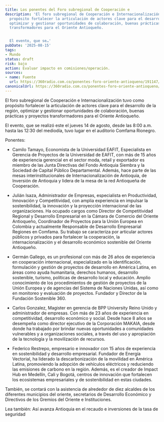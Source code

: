 ```yaml
---
title: Los ponentes del Foro subregional de Cooperación e
description: 'El foro subregional de Cooperación e Internacionalización tuvo como
  propósito fortalecer la articulación de actores clave para el desarrollo de la región,
  optimizar y gestionar oportunidades de colaboración, buenas prácticas y proyectos
  transformadores para el Oriente Antioqueño.


  El evento, que se…'
pubDate: '2025-08-15'
tags:
- Mundo
status: draft
risk: bajo
action: Evaluar impacto en comisiones/operación.
sources:
- name: Fuente
  url: https://360radio.com.co/ponentes-foro-oriente-antioqueno/191147/
canonicalUrl: https://360radio.com.co/ponentes-foro-oriente-antioqueno/191147/
---
```

El foro subregional de Cooperación e Internacionalización tuvo como propósito fortalecer la articulación de actores clave para el desarrollo de la región, optimizar y gestionar oportunidades de colaboración, buenas prácticas y proyectos transformadores para el Oriente Antioqueño.

El evento, que se realizó este el jueves 14 de agosto, desde las 8:00 a.m. hasta las 12:30 del mediodía, tuvo lugar en el auditorio Comfama Rionegro.

Ponentes:

- Camilo Tamayo, Economista de la Universidad EAFIT, Especialista en Gerencia de Proyectos de la Universidad de EAFIT, con más de 15 años de experiencia gerencial en el sector moda, retail y exportador es miembro de las Junta Directivas del Fondo Antioquia Siembra y la Sociedad de Capital Público Departamental. Además, hace parte de las mesas interinstitucionales de Internacionalización de Antioquia, de Inversión de Antioquia y lidera de la mesa de la red Antioqueña de Cooperación.

- Julián Isaza, Administrador de Empresas, especialista en Productividad, Innovación y Competitividad, con amplia experiencia en impulsar la sostenibilidad, la innovación y la proyección internacional de las organizaciones. Ha ocupado cargos como Director de Competitividad Regional y Desarrollo Empresarial en la Cámara de Comercio del Oriente Antioqueño, Coordinador de Proyectos para la Unión Europea en Colombia y actualmente Responsable de Desarrollo Empresarial Regiones en Comfama. Su trabajo se caracteriza por articular actores públicos y privados para fortalecer la cooperación, la internacionalización y el desarrollo económico sostenible del Oriente Antioqueño.

- Germán Gallego, es un profesional con más de 26 años de experiencia en cooperación internacional, especializado en la identificación, formulación y gestión de proyectos de desarrollo en América Latina, en áreas como ayuda humanitaria, derechos humanos, desarrollo sostenible, turismo, políticas de desarrollo local y educación. Amplio conocimiento de los procedimientos de gestión de proyectos de la Unión Europea y de agencias del Sistema de Naciones Unidas, así como en monitoreo y evaluación de proyectos. Fundador y Director de la Fundación Sostenible 360.

- Carlos Gonzalez, Magister en gerencia de BPP University Reino Unido y administrador de empresas. Con más de 23 años de experiencia en competitividad, desarrollo económico y social. Desde hace 8 años se desempeña como director ejecutivo de la Corporación MAKAIA, desde donde ha trabajado por brindar nuevas oportunidades a comunidades vulnerables y a organizaciones sociales, a través del uso y apropiación de la tecnología y la movilización de recursos.

- Federico Restrepo, empresario e innovador con 15 años de experiencia en sostenibilidad y desarrollo empresarial. Fundador de Energía Vectorial, ha liderado la descarbonización de la movilidad en América Latina, promoviendo la adopción de vehículos eléctricos y reduciendo las emisiones de carbono en la región. Además, es el creador de Impact Hub en Medellín, Cali y Bogotá, centros de innovación que fortalecen los ecosistemas empresariales y de sostenibilidad en estas ciudades.

También, se contará con la asistencia de alrededor de diez alcaldes de los diferentes municipios del oriente, secretarios de Desarrollo Económico y Directivos de los Gremios del Oriente e Instituciones.

Lea también: Así avanza Antioquia en el recaudo e inversiones de la tasa de seguridad